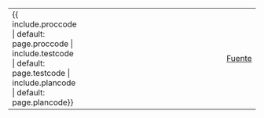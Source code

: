 <script>
const query=window.location.search;
const parameters=new URLSearchParams(query);
if( !parameters.has("InputUnknownOkError") ) {
  // https://www.w3schools.com/charsets/ref_utf_dingbats.asp
  parameters.append("InputUnknownOkError", '<select><option value="unknown">&#10068;</option><option value="ok">&#9989;</option><option value="error">&#10071;</option></select>');
}
if( !parameters.has("check") ) {
 parameters.append("check", '<input type="checkbox">');
}
if( !parameters.has("testcode") ) {
 parameters.append("testcode", '{{ include.testcode | default: page.testcode }}');
}
if( !parameters.has("plancode") ) {
 parameters.append("plancode", '{{ include.plancode | default: page.plancode }}');
}
if( !parameters.has("proccode") ) {
 parameters.append("proccode", '{{ include.proccode | default: page.proccode }}');
}
if( !parameters.has("title") ) {
 parameters.append("title", '{{ include.title | default: page.title }}');
}
if( !parameters.has("srcpath") ) {
 parameters.append("srcpath", '{{ include.srcpath | default: page.srcpath }}');
}
</script>
<table style="width:100%;">
 <tr>
  <td>{{ include.proccode | default: page.proccode | include.testcode | default: page.testcode | include.plancode | default: page.plancode}}</td>
  <td style="width:100%;"></td>
  <td><a href="https://github.com/gvSIGAssociation/gvsig-desktop-testing/blob/master/docs/{{ include.srcpath | default: page.srcpath }}">Fuente</a></td>
 </tr>
</table>
